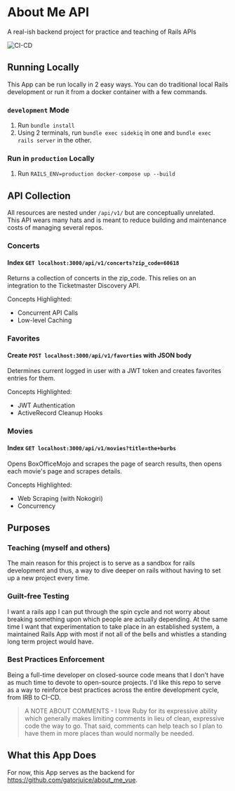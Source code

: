 # About Me API

A real-ish backend project for practice and teaching of Rails APIs

![CI-CD](https://github.com/gatorjuice/about_me_api/actions/workflows/tests.yml/badge.svg)

## Running Locally

This App can be run locally in 2 easy ways. You can do traditional local Rails development or run it from a docker container with a few commands.

### `development` Mode

1. Run `bundle install`
1. Using 2 terminals, run `bundle exec sidekiq` in one and `bundle exec rails server` in the other.

### Run in `production` Locally

1. Run `RAILS_ENV=production docker-compose up --build`

## API Collection

All resources are nested under `/api/v1/` but are conceptually unrelated. This API wears many hats and is meant to reduce building and maintenance costs of managing several repos.

### Concerts

#### Index `GET localhost:3000/api/v1/concerts?zip_code=60618`

Returns a collection of concerts in the zip_code. This relies on an integration to the Ticketmaster Discovery API.

Concepts Highlighted:

- Concurrent API Calls
- Low-level Caching

### Favorites

#### Create `POST localhost:3000/api/v1/favorties` with JSON body

Determines current logged in user with a JWT token and creates favorites entries for them.

Concepts Highlighted:

- JWT Authentication
- ActiveRecord Cleanup Hooks

### Movies

#### Index `GET localhost:3000/api/v1/movies?title=the+burbs`

Opens BoxOfficeMojo and scrapes the page of search results, then opens each movie's page and scrapes details.

Concepts Highlighted:

- Web Scraping (with Nokogiri)
- Concurrency

## Purposes

### Teaching (myself and others)

The main reason for this project is to serve as a sandbox for rails development and thus, a way to dive deeper on rails without having to set up a new project every time.

### Guilt-free Testing

I want a rails app I can put through the spin cycle and not worry about breaking something upon which people are actually depending. At the same time I want that experimentation to take place in an established system, a maintained Rails App with most if not all of the bells and whistles a standing long term project would have.

### Best Practices Enforcement

Being a full-time developer on closed-source code means that I don't have as much time to devote to open-source projects. I'd like this repo to serve as a way to reinforce best practices across the entire development cycle, from IRB to CI-CD.

> A NOTE ABOUT COMMENTS - I love Ruby for its expressive ability which generally makes limiting comments in lieu of clean, expressive code the way to go. That said, comments can help teach so I plan to have them in more places than would normally be needed.

## What this App Does

For now, this App serves as the backend for https://github.com/gatorjuice/about_me_vue.
